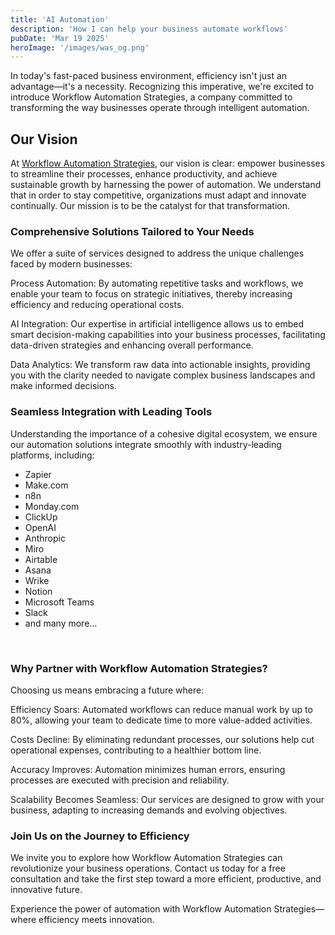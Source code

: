 ```yaml
---
title: 'AI Automation'
description: 'How I can help your business automate workflows'
pubDate: 'Mar 19 2025'
heroImage: '/images/was_og.png'
---
```


​In today's fast-paced business environment, efficiency isn't just an advantage—it's a necessity. Recognizing this imperative, we're excited to introduce Workflow Automation Strategies, a company committed to transforming the way businesses operate through intelligent automation.​

## Our Vision
At [Workflow Automation Strategies](https://www.workflowautomationstrategies.com), our vision is clear: empower businesses to streamline their processes, enhance productivity, and achieve sustainable growth by harnessing the power of automation. We understand that in order to stay competitive, organizations must adapt and innovate continually. Our mission is to be the catalyst for that transformation.​

### Comprehensive Solutions Tailored to Your Needs
We offer a suite of services designed to address the unique challenges faced by modern businesses:​

Process Automation: By automating repetitive tasks and workflows, we enable your team to focus on strategic initiatives, thereby increasing efficiency and reducing operational costs.​

AI Integration: Our expertise in artificial intelligence allows us to embed smart decision-making capabilities into your business processes, facilitating data-driven strategies and enhancing overall performance.​

Data Analytics: We transform raw data into actionable insights, providing you with the clarity needed to navigate complex business landscapes and make informed decisions.​

### Seamless Integration with Leading Tools
Understanding the importance of a cohesive digital ecosystem, we ensure our automation solutions integrate smoothly with industry-leading platforms, including:​
- Zapier
- Make.com
- n8n
- Monday.com
- ClickUp
- OpenAI
- Anthropic
- Miro
- Airtable
- Asana
- Wrike
- Notion
- Microsoft Teams
- Slack
- and many more...


<br />


### Why Partner with Workflow Automation Strategies?
Choosing us means embracing a future where:​

Efficiency Soars: Automated workflows can reduce manual work by up to 80%, allowing your team to dedicate time to more value-added activities.​

Costs Decline: By eliminating redundant processes, our solutions help cut operational expenses, contributing to a healthier bottom line.​

Accuracy Improves: Automation minimizes human errors, ensuring processes are executed with precision and reliability.​

Scalability Becomes Seamless: Our services are designed to grow with your business, adapting to increasing demands and evolving objectives.​

### Join Us on the Journey to Efficiency
We invite you to explore how Workflow Automation Strategies can revolutionize your business operations. Contact us today for a free consultation and take the first step toward a more efficient, productive, and innovative future.​

Experience the power of automation with Workflow Automation Strategies—where efficiency meets innovation.
